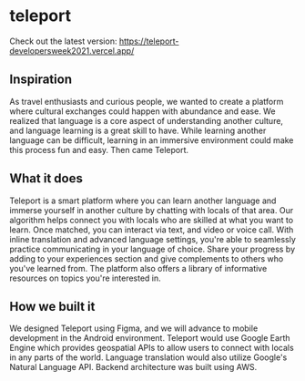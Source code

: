 # teleport
Check out the latest version: 
https://teleport-developersweek2021.vercel.app/

## Inspiration
As travel enthusiasts and curious people, we wanted to create a platform where cultural exchanges could happen with abundance and ease. We realized that language is a core aspect of understanding another culture, and language learning is a great skill to have. While learning another language can be difficult, learning in an immersive environment could make this process fun and easy. Then came Teleport.

## What it does
Teleport is a smart platform where you can learn another language and immerse yourself in another culture by chatting with locals of that area. Our algorithm helps connect you with locals who are skilled at what you want to learn. Once matched, you can interact via text, and video or voice call. With inline translation and advanced language settings, you're able to seamlessly practice communicating in your language of choice. Share your progress by adding to your experiences section and give complements to others who you've learned from. The platform also offers a library of informative resources on topics you're interested in.

## How we built it
We designed Teleport using Figma, and we will advance to mobile development in the Android environment. Teleport would use Google Earth Engine which provides geospatial APIs to allow users to connect with locals in any parts of the world. Language translation would also utilize Google's Natural Language API. Backend architecture was built using AWS.

